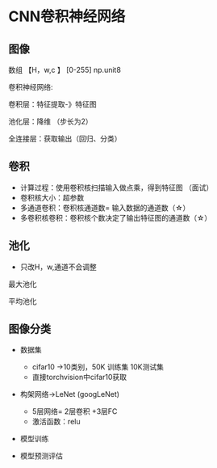 # CNN卷积神经网络

## 图像

数组 【H，w,c 】 [0-255]  np.unit8

卷积神经网络:

卷积层：特征提取-》特征图

池化层：降维 （步长为2）

全连接层：获取输出（回归、分类）

## 卷积

- 计算过程：使用卷积核扫描输入做点乘，得到特征图 （面试）
- 卷积核大小：超参数
-  多通道卷积：卷积核通道数= 输入数据的通道数（☆）
- 多卷积核卷积：卷积核个数决定了输出特征图的通道数（☆）

## 池化

- 只改H，w,通道不会调整

最大池化

平均池化

## 图像分类

- 数据集
  - cifar10 ->10类别，50K 训练集  10K测试集
  - 直接torchvision中cifar10获取
- 构架网络->LeNet (googLeNet)
  - 5层网络= 2层卷积 +3层FC
  - 激活函数：relu

- 模型训练

- 模型预测评估

  